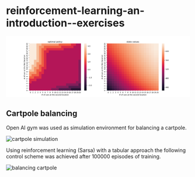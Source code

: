 # reinforcement-learning-an-introduction--exercises

![text](./dyanmic_programming/figure_car_rental.png)

## Cartpole balancing 

Open AI gym was used as simulation environment for balancing a cartpole.

![cartpole simulation](https://j.gifs.com/QnvZ27.gif)

Using reinforcement learning (Sarsa) with a tabular approach the following control scheme was achieved
after 100000 episodes of training.

![balancing cartpole](https://j.gifs.com/gZ61V6.gif)
